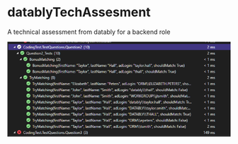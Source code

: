 # datablyTechAssesment
A technical assessment from datably for a backend role

![ Q2unitTest](Q2unitTest.PNG)